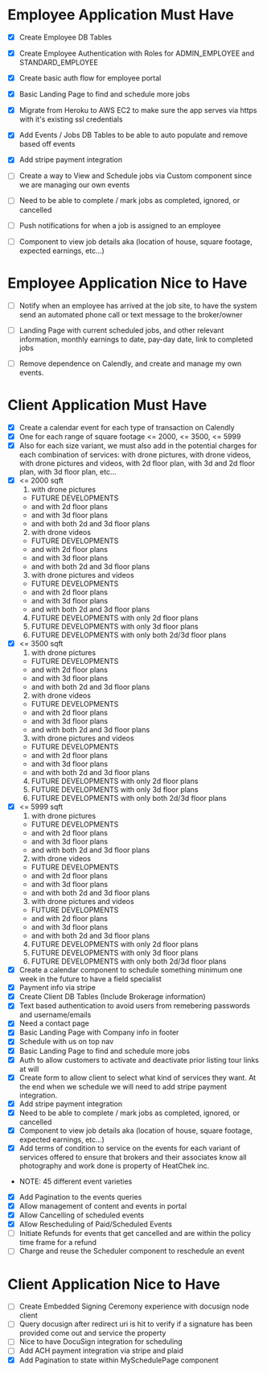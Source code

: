 
# Employee Application Must Have
- [X] Create Employee DB Tables
- [X] Create Employee Authentication with Roles for ADMIN_EMPLOYEE and STANDARD_EMPLOYEE
- [X] Create basic auth flow for employee portal
- [X] Basic Landing Page to find and schedule more jobs
- [X] Migrate from Heroku to AWS EC2 to make sure the app serves via https with it's existing ssl credentials
- [X] Add Events / Jobs DB Tables to be able to auto populate and remove based off events
- [X] Add stripe payment integration
- [ ] Create a way to View and Schedule jobs via Custom component since we are managing our own events
- [ ] Need to be able to complete / mark jobs as completed, ignored, or cancelled
- [ ] Push notifications for when a job is assigned to an employee
- [ ] Component to view job details aka (location of house, square footage, expected earnings, etc...)


# Employee Application Nice to Have
- [ ] Notify when an employee has arrived at the job site, to have the system send an automated phone call or text message to the broker/owner
- [ ] Landing Page with current scheduled jobs, and other relevant information, monthly earnings to date, pay-day date, link to completed jobs
- [ ] Remove dependence on Calendly, and create and manage my own events.


# Client Application Must Have
- [X] Create a calendar event for each type of transaction on Calendly
-  [X] One for each range of square footage <= 2000, <= 3500, <= 5999
- [X] Also for each size variant, we must also add in the potential charges for each combination of services: with drone pictures, with drone videos, with drone pictures and videos, with 2d floor plan, with 3d and 2d floor plan, with 3d floor plan, etc...
- [X] <= 2000 sqft
  1. with drone pictures
    - FUTURE DEVELOPMENTS
    - and with 2d floor plans
    - and with 3d floor plans
    - and with both 2d and 3d floor plans
  2. with drone videos
    - FUTURE DEVELOPMENTS
    - and with 2d floor plans
    - and with 3d floor plans
    - and with both 2d and 3d floor plans
  3. with drone pictures and videos
    - FUTURE DEVELOPMENTS
    - and with 2d floor plans
    - and with 3d floor plans
    - and with both 2d and 3d floor plans
  4. FUTURE DEVELOPMENTS with only 2d floor plans
  5. FUTURE DEVELOPMENTS with only 3d floor plans
  6. FUTURE DEVELOPMENTS with only both 2d/3d floor plans
- [X] <= 3500 sqft
  1. with drone pictures
    - FUTURE DEVELOPMENTS
    - and with 2d floor plans
    - and with 3d floor plans
    - and with both 2d and 3d floor plans
  2. with drone videos
    - FUTURE DEVELOPMENTS
    - and with 2d floor plans
    - and with 3d floor plans
    - and with both 2d and 3d floor plans
  3. with drone pictures and videos
    - FUTURE DEVELOPMENTS
    - and with 2d floor plans
    - and with 3d floor plans
    - and with both 2d and 3d floor plans
  4. FUTURE DEVELOPMENTS with only 2d floor plans
  5. FUTURE DEVELOPMENTS with only 3d floor plans
  6. FUTURE DEVELOPMENTS with only both 2d/3d floor plans
- [X] <= 5999 sqft
  1. with drone pictures
    - FUTURE DEVELOPMENTS
    - and with 2d floor plans
    - and with 3d floor plans
    - and with both 2d and 3d floor plans
  2. with drone videos
    - FUTURE DEVELOPMENTS
    - and with 2d floor plans
    - and with 3d floor plans
    - and with both 2d and 3d floor plans
  3. with drone pictures and videos
    - FUTURE DEVELOPMENTS
    - and with 2d floor plans
    - and with 3d floor plans
    - and with both 2d and 3d floor plans
  4. FUTURE DEVELOPMENTS with only 2d floor plans
  5. FUTURE DEVELOPMENTS with only 3d floor plans
  6. FUTURE DEVELOPMENTS with only both 2d/3d floor plans
- [X] Create a calendar component to schedule something minimum one week in the future to have a field specialist
- [X] Payment info via stripe
- [X] Create Client DB Tables (Include Brokerage information)
- [X] Text based authentication to avoid users from remebering passwords and username/emails
- [X] Need a contact page
- [X] Basic Landing Page with Company info in footer
- [X] Schedule with us on top nav
- [X] Basic Landing Page to find and schedule more jobs
- [X] Auth to allow customers to activate and deactivate prior listing tour links at will
- [X] Create form to allow client to select what kind of services they want. At the end when we schedule we will need to add stripe payment integration.
- [X] Add stripe payment integration
- [X] Need to be able to complete / mark jobs as completed, ignored, or cancelled
- [X] Component to view job details aka (location of house, square footage, expected earnings, etc...)
- [X] Add terms of condition to service on the events for each variant of services offered to ensure that brokers and their associates know all photography and work done is property of HeatChek inc.
- NOTE: 45 different event varieties
- [X] Add Pagination to the events queries
- [X] Allow management of content and events in portal
- [X] Allow Cancelling of scheduled events
- [X] Allow Rescheduling of Paid/Scheduled Events
- [ ] Initiate Refunds for events that get cancelled and are within the policy
time frame for a refund
- [ ] Charge and reuse the Scheduler component to reschedule an event

# Client Application Nice to Have
- [ ] Create Embedded Signing Ceremony experience with docusign node client
- [ ] Query docusign after redirect uri is hit to verify if a signature has been provided
 come out and service the property
 - [ ] Nice to have DocuSign integration for scheduling
 - [ ] Add ACH payment integration via stripe and plaid
 - [X] Add Pagination to state within MySchedulePage component